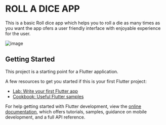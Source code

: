 # ROLL A DICE APP
This is a basic Roll dice app  which helps you to roll a die as many times as you want the app ofers a user friendly interface with enjoyable experience for the user.

![image](https://github.com/Harsh1350/Basic-Dice-App/assets/112113453/105ec618-ebb5-4c97-9e4a-a17d9ee3527d)



## Getting Started

This project is a starting point for a Flutter application.

A few resources to get you started if this is your first Flutter project:

- [Lab: Write your first Flutter app](https://docs.flutter.dev/get-started/codelab)
- [Cookbook: Useful Flutter samples](https://docs.flutter.dev/cookbook)

For help getting started with Flutter development, view the
[online documentation](https://docs.flutter.dev/), which offers tutorials,
samples, guidance on mobile development, and a full API reference.
